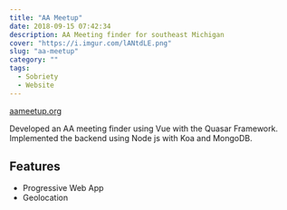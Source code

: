 ```yaml
---
title: "AA Meetup"
date: 2018-09-15 07:42:34
description: AA Meeting finder for southeast Michigan
cover: "https://i.imgur.com/lANtdLE.png"
slug: "aa-meetup"
category: ""
tags:
  - Sobriety
  - Website
---
```

[aameetup.org](https://aameetup.org)

Developed an AA meeting finder using Vue with the Quasar Framework.
Implemented the backend using Node js with Koa and MongoDB.

## Features
- Progressive Web App
- Geolocation